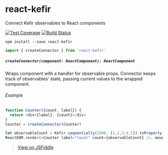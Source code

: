 react-kefir
===========

Connect Kefir observables to React components

[![Test Coverage](https://codeclimate.com/github/rvikmanis/react-kefir/badges/coverage.svg)](https://codeclimate.com/github/rvikmanis/react-kefir/coverage)
[![Build Status](https://travis-ci.org/rvikmanis/react-kefir.svg?branch=master)](https://travis-ci.org/rvikmanis/react-kefir)

```
npm install --save react-kefir
```
```js
import { createConnector } from 'react-kefir'
```

##### `createConnector(component: ReactComponent): ReactComponent`

Wraps component with a handler for observable props. Connector keeps track of observables' state, passing current values to the wrapped component.

###### Example

```js
function Counter({count, label}) {
  return <div>{label}: {count}</div>
}
Counter = createConnector(Counter)

let observableCount = Kefir.sequentially(1000, [1,2,3,4,5]).toProperty(() => 0)
ReactDOM.render(<Counter label="Count" count={observableCount} />, mountPoint)
```
  >  [View on JSFiddle](https://jsfiddle.net/rvikmanis/jzhcrxmz/)
